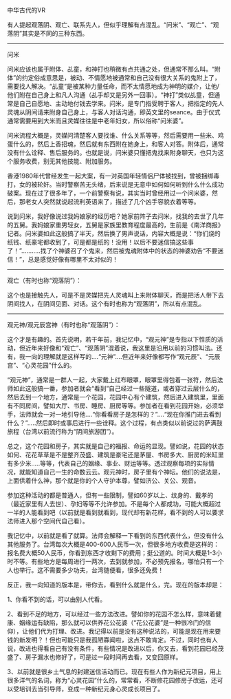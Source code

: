 中华古代的VR

有人提起观落阴、观亡、联系先人，但似乎理解有点混乱。“问米”、“观亡”、“观落阴”其实是不同的三种东西。

---------------------

问米

问米应该也属于附体、乩童，和神打也稍微有点共通之处，但通常不那么叫。“附体”的约定俗成意思是，被动、不情愿地被通常和自己没有很大关系的鬼附上了，需要找人解决。“乩童”是被某种力量任命，而不太情愿地成为神明的媒介，让他/他们附在自己身上和凡人沟通（乩手却又是另外一回事）。“神打”类似乩童，但通常是自己自愿地、主动地付钱去学来。问米，是专门指受聘于客人，把指定的先人灵魂从阴间请来附身自己身上，与客人对话沟通，即英文里的seance。由于仪式通常需要用到大米而且灵媒往往是中老年妇女，所以俗称“问米婆”。

问米流程大概是，灵媒问清楚客人要找谁、什么关系等等，然后需要用一些米、鸡蛋什么的，然后上香招魂，然后就有东西附在她身上，和客人对答。附体后，通常没有什么诠释、售后服务的。也就是说，问米婆只懂把鬼找来附身聊天，也只为这个服务收费，别无其他技能、附加服务。

香港1980年代曾经发生一起大案，有一对英国年轻情侣尸体被找到，曾被捆绑毒打，女的被轮奸。当时警察苦无头绪，后来说是无意中如何如何听到什么什么成功破案。现在过了很多年了，一个前警察有说，其实当时曾经用过一个问米婆，然后，那老女人突然就说起流利英语来了，描述了几个凶手容貌衣着等等。

说到问米，我好像说过我妈娘家的经历吧？她家前阵子去问米，找我的去世了几年的五舅。我妈娘家重男轻女，五舅是家族里教育程度最高的，生前是《南洋商报》记者。问米婆如此这般搞了半天，然后换了男声说话，内容大概是说：“你们烧的纸钱、纸豪宅都收到了，可是都是纸的！没用！以后不要迷信搞这些事了！”...........找了个神婆召了个鬼来，然后被鬼魂附体中的状态的神婆劝告“不要迷信！”，总是感觉好像有哪里不太对似的！

---------------------

观亡（有时也称“观落阴”）：

这个也是接触先人，可是不是灵媒把先人灵魂叫上来附体聊天，而是把活人带下去阴间找人，在阴间见面、对话。这个有时也称为“观落阴”，所以有点混乱。

---------------------------------------------

观元神/观元辰宫神（有时也称“观落阴”）：

这个才是有趣的。首先说明，若干年前，我记忆中，“观元神”是专指以下性质的活动，但近年来好像和“观亡”、“观落阴”混着说，我这里是沿用以前的习惯叫法。还有，我一向的理解就是这样写的....“元神”....但近年来好像都写作“观元辰”、“元辰宫”、“心灵花园”什么的。

“观元神”，通常是一群人一起，大家戴上红布眼罩，眼罩里得包着一张符，然后法师如此这般搞一番，参加者就会“看到”自己经过一些隧道，或者穿过云层什么的，然后去到一个地方，通常是一个花园，花园中心有个建筑，然后进入建筑里，里面有不同房间，譬如大厅、书房、睡房、厨房等等。参加者在看到花园开始，必须举手，法师就会一对一地引导他....“你看看房子是怎样的？”....“现在你推门进去看到什么？”.....然后即时或事后进行一些诠释。这个过程，有点类似以前说过的萨满鼓旅程（台湾以前流行称为“阴间旅游团”）。

总之，这个花园和房子，其实就是自己的福报、命运的显现。譬如说，花园的状态如何、花花草草是不是整齐茂盛、建筑是豪宅还是茅屋、书房多大、厨房的米缸里有多少米.....等等，代表自己的姻缘、事业、财运等等。透过观察每项的实际情况，就能知道自己一生的命数云云。观元神时，房子里有个神坛。他们的说法是，上面供着什么神，那个就是你的个人守护本尊，譬如济公、关公、观音。

参加这种活动的都是普通人，但有一些限制，譬如60岁以上、纹身的、戴孝的（最近家里有人去世）、孕妇等等不允许参加。不是每个人都成功，可能大概超过一半的人能看到吧（以前就是看到就看到，现代却有新花样，看不到的人可以要求法师进入那个空间代自己看）。

我记忆中，以前就是看了就算。法师会解释一下看到的东西代表什么，但没有什么其他服务了。台湾每次大概是400-600人民币一次，但很多地方收费是这样的：报名费大概50人民币，你看到东西才收剩下的费用；挺公道的。时间大概是1-3小时不等。有些地方是每周进行一两次，去到就参加，不必预先报名，哪怕只有一个人也举行。这不需要多少功夫，台湾随便看，很多还免费！

反正，我一向知道的版本是，带你去，看到什么就是什么，完。现在的版本却是：

1、你看不到的话，可以由别人代看。

2、看到不足的地方，可以经过一些方法改进。譬如你的花园不怎么样，意味着健康、姻缘运有缺陷，那么就可以供养花公花婆（“花公花婆”是一种很冷门的信仰），让他们代为打理、改进。我记得以前是没有这种说法的，可能是现在用来要钱的新发明？！但也可能只是我孤陋寡闻啦，这点不敢肯定。不过，同时也有人说，改进也得看自己有没有条件，有些情况是改进以后，你又去，看到花园已经茂盛了、房子漏水也修好了，可是过一段时间再去看，又变回原样。

3、以前就是很乡土气息的封建迷信活动而已。现在有些人作为新纪元项目，用上很多洋气的名词，称为“心灵花园”什么的，常常看，不断修花园修房子改运，还可以受培训去当引导师，变成一种新纪元身心灵成长项目了。
